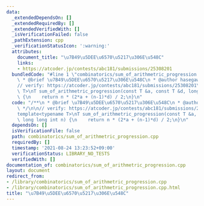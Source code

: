 ```yaml
---
data:
  _extendedDependsOn: []
  _extendedRequiredBy: []
  _extendedVerifiedWith: []
  _isVerificationFailed: false
  _pathExtension: cpp
  _verificationStatusIcon: ':warning:'
  attributes:
    document_title: "\u7B49\u5DEE\u6570\u5217\u306E\u548C"
    links:
    - https://atcoder.jp/contests/abc181/submissions/25308201
  bundledCode: "#line 1 \"combinatorics/sum_of_arithmetric_progression.cpp\"\n/**\n\
    \ * @brief \u7B49\u5DEE\u6570\u5217\u306E\u548C\n * @author hasegawa1\n */\n\n\
    // verify: https://atcoder.jp/contests/abc181/submissions/25308201\n\ntemplate<typename\
    \ T>\nT sum_of_arithmetric_progression(const T &a, const T &d, long long int n)\
    \ {\n    return n * (2*a + (n-1)*d) / 2;\n}\n"
  code: "/**\n * @brief \u7B49\u5DEE\u6570\u5217\u306E\u548C\n * @author hasegawa1\n\
    \ */\n\n// verify: https://atcoder.jp/contests/abc181/submissions/25308201\n\n\
    template<typename T>\nT sum_of_arithmetric_progression(const T &a, const T &d,\
    \ long long int n) {\n    return n * (2*a + (n-1)*d) / 2;\n}\n"
  dependsOn: []
  isVerificationFile: false
  path: combinatorics/sum_of_arithmetric_progression.cpp
  requiredBy: []
  timestamp: '2021-08-24 13:23:52+09:00'
  verificationStatus: LIBRARY_NO_TESTS
  verifiedWith: []
documentation_of: combinatorics/sum_of_arithmetric_progression.cpp
layout: document
redirect_from:
- /library/combinatorics/sum_of_arithmetric_progression.cpp
- /library/combinatorics/sum_of_arithmetric_progression.cpp.html
title: "\u7B49\u5DEE\u6570\u5217\u306E\u548C"
---
```

